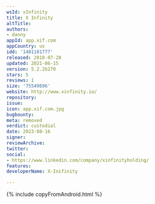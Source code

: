 ```yaml
---
wsId: xInfinity
title: X Infinity
altTitle: 
authors:
- danny
appId: app.xif.com
appCountry: us
idd: '1401101777'
released: 2018-07-28
updated: 2021-06-15
version: 5.2.2b270
stars: 5
reviews: 1
size: '75549696'
website: http://www.xinfinity.io/
repository: 
issue: 
icon: app.xif.com.jpg
bugbounty: 
meta: removed
verdict: custodial
date: 2023-08-16
signer: 
reviewArchive: 
twitter: 
social:
- https://www.linkedin.com/company/xinfinityholding/
features: 
developerName: X-Inifinity

---
```


{% include copyFromAndroid.html %}

